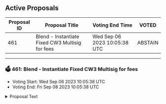 ## Active Proposals

| Proposal ID | Proposal Title | Voting End Time | VOTED |
|-------------|----------------|-----------------|-------|
| 461 | Blend - Instantiate Fixed CW3 Multisig for fees | Wed Sep 06 2023 10:05:38 UTC | ABSTAIN |

---

### 🗳 461: Blend - Instantiate Fixed CW3 Multisig for fees
- Voting Start: Wed Sep 06 2023 10:05:38 UTC
- Voting End: Fri Sep 08 2023 10:05:38 UTC

<details>
<summary>Proposal Text</summary>
 
Instantiates a multisig contract to collect fees until staking is implemented.
</details>
